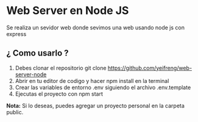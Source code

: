 # Web Server en Node JS

Se realiza un sevidor web donde sevimos una web usando node js con express


## ¿ Como usarlo ?

1. Debes clonar el repositorio git clone https://github.com/yeifreng/web-server-node
2. Abrir en tu editor de codigo y hacer npm install en la terminal
3. Crear las variables de entorno .env siguiendo el archivo .env.template
4. Ejecutas el proyecto con npm start

**Nota:** Si lo deseas, puedes agregar un proyecto personal en la carpeta public. 
